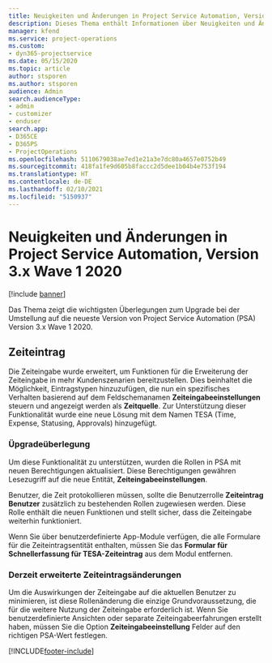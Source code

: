 ```yaml
---
title: Neuigkeiten und Änderungen in Project Service Automation, Version 3.x wave 1 2020
description: Dieses Thema enthält Informationen über Neuigkeiten und Änderungen in Project Service Automation, Version 3, Wave 1 2020.
manager: kfend
ms.service: project-operations
ms.custom:
- dyn365-projectservice
ms.date: 05/15/2020
ms.topic: article
author: stsporen
ms.author: stsporen
audience: Admin
search.audienceType:
- admin
- customizer
- enduser
search.app:
- D365CE
- D365PS
- ProjectOperations
ms.openlocfilehash: 5110679038ae7ed1e21a3e7dc80a4657e0752b49
ms.sourcegitcommit: 418fa1fe9d605b8faccc2d5dee1b04b4e753f194
ms.translationtype: HT
ms.contentlocale: de-DE
ms.lasthandoff: 02/10/2021
ms.locfileid: "5150937"
---
```

# <a name="whats-new-or-changed-in-project-service-automation-version-3-wave-1-2020"></a>Neuigkeiten und Änderungen in Project Service Automation, Version 3.x Wave 1 2020

[!include [banner](../includes/psa-now-project-operations.md)]

Das Thema zeigt die wichtigsten Überlegungen zum Upgrade bei der Umstellung auf die neueste Version von Project Service Automation (PSA) Version 3.x Wave 1 2020.

## <a name="time-entry"></a>Zeiteintrag
Die Zeiteingabe wurde erweitert, um Funktionen für die Erweiterung der Zeiteingabe in mehr Kundenszenarien bereitzustellen. Dies beinhaltet die Möglichkeit, Eintragstypen hinzuzufügen, die nun ein spezifisches Verhalten basierend auf dem Feldschemanamen **Zeiteingabeeinstellungen** steuern und angezeigt werden als **Zeitquelle**. Zur Unterstützung dieser Funktionalität wurde eine neue Lösung mit dem Namen TESA (Time, Expense, Statusing, Approvals) hinzugefügt.

### <a name="upgrade-consideration"></a>Üpgradeüberlegung
Um diese Funktionalität zu unterstützen, wurden die Rollen in PSA mit neuen Berechtigungen aktualisiert. Diese Berechtigungen gewähren Lesezugriff auf die neue Entität, **Zeiteingabeeinstellungen**.

Benutzer, die Zeit protokollieren müssen, sollte die Benutzerrolle **Zeiteintrag Benutzer** zusätzlich zu bestehenden Rollen zugewiesen werden. Diese Rolle enthält die neuen Funktionen und stellt sicher, dass die Zeiteingabe weiterhin funktioniert.

Wenn Sie über benutzerdefinierte App-Module verfügen, die alle Formulare für die Zeiteintragsentität enthalten, müssen Sie das **Formular für Schnellerfassung für TESA-Zeiteintrag** aus dem Modul entfernen.

### <a name="currently-extended-time-entry-changes"></a>Derzeit erweiterte Zeiteintragsänderungen
Um die Auswirkungen der Zeiteingabe auf die aktuellen Benutzer zu minimieren, ist diese Rollenänderung die einzige Grundvoraussetzung, die für die weitere Nutzung der Zeiteingabe erforderlich ist. Wenn Sie benutzerdefinierte Ansichten oder separate Zeiteingabeerfahrungen erstellt haben, müssen Sie die Option **Zeiteingabeeinstellung** Felder auf den richtigen PSA-Wert festlegen.


[!INCLUDE[footer-include](../includes/footer-banner.md)]